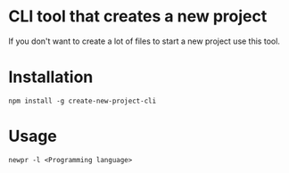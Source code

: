 # CLI tool that creates a new project

If you don't want to create a lot of files to start a new project use this tool.

# Installation

`npm install -g create-new-project-cli`

# Usage

`newpr -l <Programming language>`
